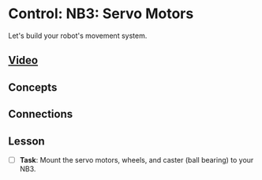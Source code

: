 # Control: NB3: Servo Motors
Let's build your robot's movement system.

## [Video]()

## Concepts

## Connections

## Lesson

- [ ] **Task**: Mount the servo motors, wheels, and caster (ball bearing) to your NB3.